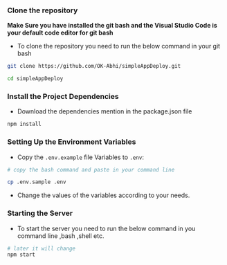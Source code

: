 ### Clone the repository

**Make Sure you have installed the git bash and the Visual Studio Code is your default code editor for git bash**

- To clone the repository you need to run the below command in your git bash

```bash 
git clone https://github.com/OK-Abhi/simpleAppDeploy.git

cd simpleAppDeploy
```

### Install the Project Dependencies

- Download the dependencies mention in the package.json file

``` bash
npm install
```

### Setting Up the Environment Variables

- Copy the `.env.example` file Variables to `.env`:

``` bash 
# copy the bash command and paste in your command line

cp .env.sample .env 
```

- Change the values of the variables according to your needs.

### Starting the Server

-  To start the server you need to run the below command in you command line ,bash ,shell etc.

``` bash
# later it will change
npm start
```
